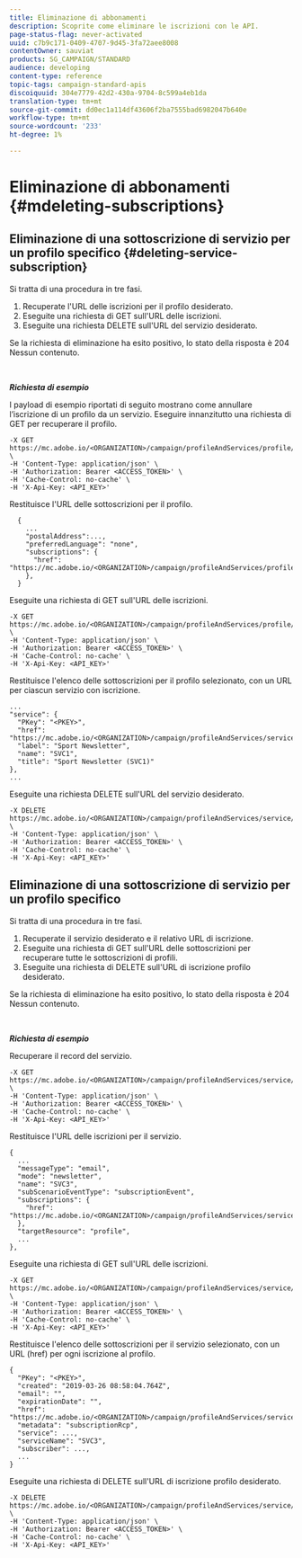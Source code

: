 ```yaml
---
title: Eliminazione di abbonamenti
description: Scoprite come eliminare le iscrizioni con le API.
page-status-flag: never-activated
uuid: c7b9c171-0409-4707-9d45-3fa72aee8008
contentOwner: sauviat
products: SG_CAMPAIGN/STANDARD
audience: developing
content-type: reference
topic-tags: campaign-standard-apis
discoiquuid: 304e7779-42d2-430a-9704-8c599a4eb1da
translation-type: tm+mt
source-git-commit: dd0ec1a114df43606f2ba7555bad6982047b640e
workflow-type: tm+mt
source-wordcount: '233'
ht-degree: 1%

---
```



# Eliminazione di abbonamenti {#mdeleting-subscriptions}

<!--NOTE TO WRITER: There are two duplicate headings that seem to have the same content. Delete one? Rename if different?-->

## Eliminazione di una sottoscrizione di servizio per un profilo specifico {#deleting-service-subscription}

Si tratta di una procedura in tre fasi.

1. Recuperate l&#39;URL delle iscrizioni per il profilo desiderato.
1. Eseguite una richiesta di GET sull&#39;URL delle iscrizioni.
1. Eseguite una richiesta DELETE sull&#39;URL del servizio desiderato.

Se la richiesta di eliminazione ha esito positivo, lo stato della risposta è 204 Nessun contenuto.

<br/>

***Richiesta di esempio***

I payload di esempio riportati di seguito mostrano come annullare l’iscrizione di un profilo da un servizio. Eseguire innanzitutto una richiesta di GET per recuperare il profilo.

```
-X GET https://mc.adobe.io/<ORGANIZATION>/campaign/profileAndServices/profile/<PKEY> \
-H 'Content-Type: application/json' \
-H 'Authorization: Bearer <ACCESS_TOKEN>' \
-H 'Cache-Control: no-cache' \
-H 'X-Api-Key: <API_KEY>'
```

Restituisce l&#39;URL delle sottoscrizioni per il profilo.

```
  {
    ...
    "postalAddress":...,
    "preferredLanguage": "none",
    "subscriptions": {
      "href": "https://mc.adobe.io/<ORGANIZATION>/campaign/profileAndServices/profile/<PKEY>/subscriptions/"
    },
  }
```

Eseguite una richiesta di GET sull&#39;URL delle iscrizioni.

```
-X GET https://mc.adobe.io/<ORGANIZATION>/campaign/profileAndServices/profile/<PKEY>/subscriptions \
-H 'Content-Type: application/json' \
-H 'Authorization: Bearer <ACCESS_TOKEN>' \
-H 'Cache-Control: no-cache' \
-H 'X-Api-Key: <API_KEY>'
```

Restituisce l&#39;elenco delle sottoscrizioni per il profilo selezionato, con un URL per ciascun servizio con iscrizione.

```
...
"service": {
  "PKey": "<PKEY>",
  "href": "https://mc.adobe.io/<ORGANIZATION>/campaign/profileAndServices/service/<PKEY>",
  "label": "Sport Newsletter",
  "name": "SVC1",
  "title": "Sport Newsletter (SVC1)"
},
...
```

Eseguite una richiesta DELETE sull&#39;URL del servizio desiderato.

```
-X DELETE https://mc.adobe.io/<ORGANIZATION>/campaign/profileAndServices/service/<PKEY> \
-H 'Content-Type: application/json' \
-H 'Authorization: Bearer <ACCESS_TOKEN>' \
-H 'Cache-Control: no-cache' \
-H 'X-Api-Key: <API_KEY>'
```

<!-- + réponse -->

## Eliminazione di una sottoscrizione di servizio per un profilo specifico

Si tratta di una procedura in tre fasi.

1. Recuperate il servizio desiderato e il relativo URL di iscrizione.
1. Eseguite una richiesta di GET sull&#39;URL delle sottoscrizioni per recuperare tutte le sottoscrizioni di profili.
1. Eseguite una richiesta di DELETE sull&#39;URL di iscrizione profilo desiderato.

Se la richiesta di eliminazione ha esito positivo, lo stato della risposta è 204 Nessun contenuto.

<br/>

***Richiesta di esempio***

Recuperare il record del servizio.

```
-X GET https://mc.adobe.io/<ORGANIZATION>/campaign/profileAndServices/service/<PKEY> \
-H 'Content-Type: application/json' \
-H 'Authorization: Bearer <ACCESS_TOKEN>' \
-H 'Cache-Control: no-cache' \
-H 'X-Api-Key: <API_KEY>'
```

Restituisce l&#39;URL delle iscrizioni per il servizio.

```
{
  ...
  "messageType": "email",
  "mode": "newsletter",
  "name": "SVC3",
  "subScenarioEventType": "subscriptionEvent",
  "subscriptions": {
    "href": "https://mc.adobe.io/<ORGANIZATION>/campaign/profileAndServices/service/<PKEY>/subscriptions/"
  },
  "targetResource": "profile",
  ...
},
```

Eseguite una richiesta di GET sull&#39;URL delle iscrizioni.

```
-X GET https://mc.adobe.io/<ORGANIZATION>/campaign/profileAndServices/service/<PKEY>/subscriptions \
-H 'Content-Type: application/json' \
-H 'Authorization: Bearer <ACCESS_TOKEN>' \
-H 'Cache-Control: no-cache' \
-H 'X-Api-Key: <API_KEY>'
```

Restituisce l&#39;elenco delle sottoscrizioni per il servizio selezionato, con un URL (href) per ogni iscrizione al profilo.

```
{
  "PKey": "<PKEY>",
  "created": "2019-03-26 08:58:04.764Z",
  "email": "",
  "expirationDate": "",
  "href": "https://mc.adobe.io/<ORGANIZATION>/campaign/profileAndServices/service/<PKEY>/subscriptions/<PKEY>",
  "metadata": "subscriptionRcp",
  "service": ...,
  "serviceName": "SVC3",
  "subscriber": ...,
  ...
}
```

Eseguite una richiesta di DELETE sull&#39;URL di iscrizione profilo desiderato.

```
-X DELETE https://mc.adobe.io/<ORGANIZATION>/campaign/profileAndServices/service/<PKEY>/subscriptions/<PKEY> \
-H 'Content-Type: application/json' \
-H 'Authorization: Bearer <ACCESS_TOKEN>' \
-H 'Cache-Control: no-cache' \
-H 'X-Api-Key: <API_KEY>'
```

<!-- + réponse -->
